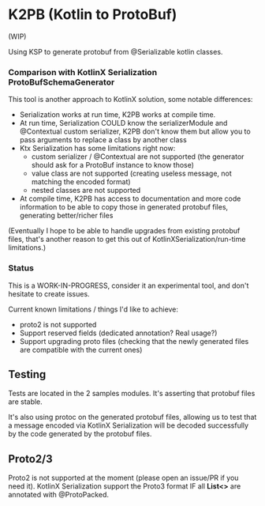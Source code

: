 # K2PB (Kotlin to ProtoBuf)

(WIP)

Using KSP to generate protobuf from @Serializable kotlin classes.

### Comparison with KotlinX Serialization ProtoBufSchemaGenerator

This tool is another approach to KotlinX solution, some notable differences:

- Serialization works at run time, K2PB works at compile time.
- At run time, Serialization COULD know the serializerModule and @Contextual custom serializer,
  K2PB don't know them but allow you to pass arguments to replace a class by another class
- Ktx Serialization has some limitations right now:
    - custom serializer / @Contextual are not supported (the generator should ask for a ProtoBuf instance to know those)
    - value class are not supported (creating useless message, not matching the encoded format)
    - nested classes are not supported
- At compile time, K2PB has access to documentation and more code information to be able to copy those in generated
  protobuf files, generating better/richer files

(Eventually I hope to be able to handle upgrades from existing protobuf files, that's another reason to get this
out of KotlinXSerialization/run-time limitations.)

### Status

This is a WORK-IN-PROGRESS, consider it an experimental tool, and don't hesitate to create issues.

Current known limitations / things I'd like to achieve:

- proto2 is not supported
- Support reserved fields (dedicated annotation? Real usage?)
- Support upgrading proto files (checking that the newly generated files are compatible with the current ones)

## Testing

Tests are located in the 2 samples modules. It's asserting that protobuf files are stable.

It's also using protoc on the generated protobuf files, allowing us to test that a message encoded via
KotlinX Serialization will be decoded successfully by the code generated by the protobuf files.

## Proto2/3

Proto2 is not supported at the moment (please open an issue/PR if you need it).
KotlinX Serialization support the Proto3 format IF all **List<>** are annotated with @ProtoPacked.
